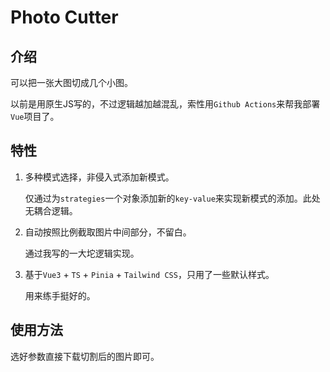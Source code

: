 # Photo Cutter

## 介绍

可以把一张大图切成几个小图。

以前是用原生JS写的，不过逻辑越加越混乱，索性用`Github Actions`来帮我部署`Vue`项目了。

## 特性

1. 多种模式选择，非侵入式添加新模式。

   仅通过为`strategies`一个对象添加新的`key-value`来实现新模式的添加。此处无耦合逻辑。

2. 自动按照比例截取图片中间部分，不留白。

   通过我写的一大坨逻辑实现。

3. 基于`Vue3` + `TS` + `Pinia` + `Tailwind CSS`，只用了一些默认样式。

   用来练手挺好的。


## 使用方法

选好参数直接下载切割后的图片即可。
